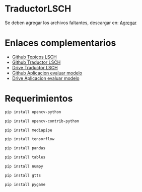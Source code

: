 # TraductorLSCH

Se deben agregar los archivos faltantes, descargar en: [Agregar](https://drive.google.com/drive/folders/1ykTdOzF-5ngR8akmiIK3XVB0t7rQ9kWI?usp=drive_link)

# Enlaces complementarios

- [Github Topicos LSCH](https://github.com/CoipoNorte/Topicos-LSCH)
- [Github Traductor LSCH](https://github.com/CoipoNorte/TraductorLSCH)
- [Drive Traductor LSCH](https://drive.google.com/drive/folders/1ykTdOzF-5ngR8akmiIK3XVB0t7rQ9kWI?usp=drive_link)
- [Github Aplicacion evaluar modelo](https://github.com/CoipoNorte/Aplicacion-evaluar-modelo)
- [Drive Aplicacion evaluar modelo](https://drive.google.com/drive/folders/1WIynoDN-xr4iGDks1wweKX8Sh4wQk_ba?usp=drive_link)

# Requerimientos

```bash
pip install opencv-python

pip install opencv-contrib-python

pip install mediapipe

pip install tensorflow

pip install pandas

pip install tables

pip install numpy

pip install gtts

pip install pygame
```